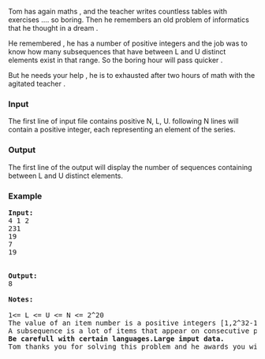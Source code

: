 <p>
Tom has again maths , and the teacher writes countless tables with exercises .... so boring. Then he remembers an old problem of informatics that he thought in a dream .


He remembered , he has a number of positive integers and the job was to know how many subsequences that have between L and U distinct elements exist in that range.
So the boring hour will pass quicker .

But he needs your help , he is to exhausted after two hours of math with the agitated teacher .
</p><h3>Input</h3>
<p>
The first line of input file contains positive N, L, U. following N lines will contain a positive integer, each representing an element of the series.

</p><h3>Output</h3>
<p>
The first line of the output will display the number of sequences containing between L and U distinct elements.

</p><h3>Example</h3>

<pre><b>Input:</b>
4 1 2
231
19
7
19


<b>Output:</b>
8

<b>Notes:</b>

1&lt;= L &lt;= U &lt;= N &lt;= 2^20
The value of an item number is a positive integers [1,2^32-1];
A subsequence is a lot of items that appear on consecutive positions in the initial row.
<b>Be carefull with certain languages.Large imput data.</b>
Tom thanks you for solving this problem and he awards you with points.
</pre>